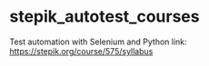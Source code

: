 # stepik_autotest_courses
Test automation with Selenium and Python
link: https://stepik.org/course/575/syllabus

